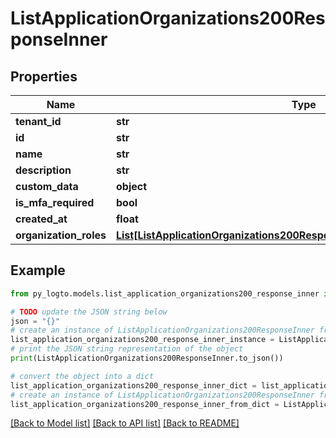 # ListApplicationOrganizations200ResponseInner


## Properties

Name | Type | Description | Notes
------------ | ------------- | ------------- | -------------
**tenant_id** | **str** |  | 
**id** | **str** |  | 
**name** | **str** |  | 
**description** | **str** |  | 
**custom_data** | **object** | arbitrary | 
**is_mfa_required** | **bool** |  | 
**created_at** | **float** |  | 
**organization_roles** | [**List[ListApplicationOrganizations200ResponseInnerOrganizationRolesInner]**](ListApplicationOrganizations200ResponseInnerOrganizationRolesInner.md) |  | 

## Example

```python
from py_logto.models.list_application_organizations200_response_inner import ListApplicationOrganizations200ResponseInner

# TODO update the JSON string below
json = "{}"
# create an instance of ListApplicationOrganizations200ResponseInner from a JSON string
list_application_organizations200_response_inner_instance = ListApplicationOrganizations200ResponseInner.from_json(json)
# print the JSON string representation of the object
print(ListApplicationOrganizations200ResponseInner.to_json())

# convert the object into a dict
list_application_organizations200_response_inner_dict = list_application_organizations200_response_inner_instance.to_dict()
# create an instance of ListApplicationOrganizations200ResponseInner from a dict
list_application_organizations200_response_inner_from_dict = ListApplicationOrganizations200ResponseInner.from_dict(list_application_organizations200_response_inner_dict)
```
[[Back to Model list]](../README.md#documentation-for-models) [[Back to API list]](../README.md#documentation-for-api-endpoints) [[Back to README]](../README.md)


